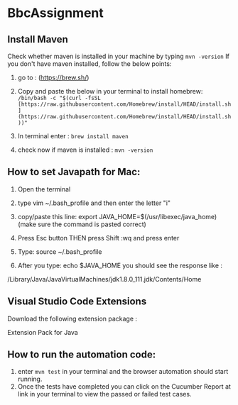 # BbcAssignment

## Install Maven

Check whether maven is installed in your machine by typing `mvn -version` 
If you don't have maven installed, follow the below points:

1. go to : (https://brew.sh/)

2. Copy and paste the below in your terminal to install homebrew:  `/bin/bash -c "$(curl -fsSL [https://raw.githubusercontent.com/Homebrew/install/HEAD/install.sh](https://raw.githubusercontent.com/Homebrew/install/HEAD/install.sh))"`
3. In terminal enter : `brew install maven`
4. check now if maven is installed : `mvn -version`

## How to set Javapath for Mac:

1) Open the terminal

2) type vim ~/.bash_profile and then enter the letter "i"

3) copy/paste this line: export JAVA_HOME=$(/usr/libexec/java_home) (make sure the command is pasted correct)

4) Press Esc button THEN press Shift :wq and press enter

5) Type: source ~/.bash_profile

6) After you type: echo $JAVA_HOME you should see the response like :

/Library/Java/JavaVirtualMachines/jdk1.8.0_111.jdk/Contents/Home

## Visual Studio Code Extensions

Download the following extension package :

Extension Pack for Java

## How to run the automation code:

1. enter `mvn test` in your terminal and the browser automation should start running.
2. Once the tests have completed you can click on the Cucumber Report at link in your terminal to view the passed or failed test cases.


